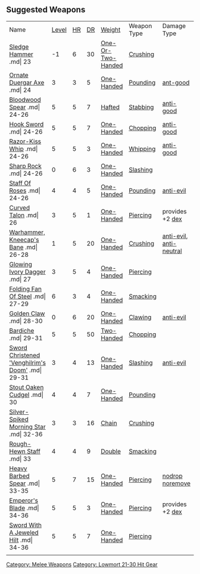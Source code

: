 ## Suggested Weapons

|                                                                                                     |                                     |                              |                                 |                                                                              |                                                               |                                                                                            |       |
|-----------------------------------------------------------------------------------------------------|-------------------------------------|------------------------------|---------------------------------|------------------------------------------------------------------------------|---------------------------------------------------------------|--------------------------------------------------------------------------------------------|-------|
| Name                                                                                                | [Level](Object_Level.md "wikilink") | [HR](Hit_Roll.md "wikilink") | [DR](Damage_Roll.md "wikilink") | [Weight](Object_Weight.md "wikilink")                                        | Weapon Type                                                   | Damage Type                                                                                | Notes |
| [Sledge Hammer](Sledge_Hammer "wikilink") .md\| 23                                                  | -1                                  | 6                            | 30                              | [One-Or-Two-Handed](:Category:Standard_One-Or-Two-Handed_Weapons "wikilink") | [Crushing](:Category:Melee_Weapons_That_Crush.md "wikilink")  |                                                                                            |       |
| [Ornate Duergar Axe](Ornate_Duergar_Axe "wikilink") .md\| 24                                        | 3                                   | 3                            | 5                               | [One-Handed](:Category:Standard_One-Handed_Weapons "wikilink")               | [Pounding](:Category:Melee_Weapons_That_Pound.md "wikilink")  | [ant-good](Anti-Good_Flag.md "wikilink")                                                   |       |
| [Bloodwood Spear](Bloodwood_Spear "wikilink") .md\| 24-26                                           | 5                                   | 5                            | 7                               | [Hafted](:Category:Hafted_Weapons "wikilink")                                | [Stabbing](:Category:_Melee_Weapons_That_Stab.md "wikilink")  | [anti-good](Anti-Good_Flag.md "wikilink")                                                  |       |
| [Hook Sword](Hook_Sword "wikilink") .md\| 24-26                                                     | 5                                   | 5                            | 7                               | [One-Handed](:Category:Standard_One-Handed_Weapons "wikilink")               | [Chopping](:Category:_Melee_Weapons_That_Chop.md "wikilink")  | [anti-good](Anti-Good_Flag.md "wikilink")                                                  |       |
| [Razor-Kiss Whip](Razor-Kiss_Whip "wikilink") .md\| 24-26                                           | 5                                   | 5                            | 3                               | [One-Handed](:Category:Standard_One-Handed_Weapons "wikilink")               | [Whipping](:Category:_Melee_Weapons_That_Whip.md "wikilink")  | [anti-good](Anti-Good_Flag.md "wikilink")                                                  |       |
| [Sharp Rock](Sharp_Rock "wikilink") .md\| 24-26                                                     | 0                                   | 6                            | 3                               | [One-Handed](:Category:Standard_One-Handed_Weapons "wikilink")               | [Slashing](:Category:Melee_Weapons_That_Slash.md "wikilink")  |                                                                                            |       |
| [Staff Of Roses](Staff_Of_Roses "wikilink") .md\| 24-26                                             | 4                                   | 4                            | 5                               | [One-Handed](:Category:Standard_One-Handed_Weapons "wikilink")               | [Pounding](:Category:Melee_Weapons_That_Pound.md "wikilink")  | [anti-evil](Anti-Evil_Flag.md "wikilink")                                                  |       |
| [Curved Talon](Curved_Talon "wikilink") .md\| 26                                                    | 3                                   | 5                            | 1                               | [One-Handed](:Category:Standard_One-Handed_Weapons "wikilink")               | [Piercing](:Category:Melee_Weapons_That_Pierce.md "wikilink") | provides +2 [dex](Dexterity.md "wikilink")                                                 |       |
| [Warhammer, Kneecap's Bane](Warhammer,_Kneecap's_Bane "wikilink") .md\| 26-28                       | 1                                   | 5                            | 20                              | [One-Handed](:Category:Standard_One-Handed_Weapons "wikilink")               | [Crushing](:Category:Melee_Weapons_That_Crush.md "wikilink")  | [anti-evil](Anti-Evil_Flag.md "wikilink"), [anti-neutral](Anti-Neutral_Flag.md "wikilink") |       |
| [Glowing Ivory Dagger](Glowing_Ivory_Dagger "wikilink") .md\| 27                                    | 3                                   | 5                            | 4                               | [One-Handed](:Category:Standard_One-Handed_Weapons "wikilink")               | [Piercing](:Category:Melee_Weapons_That_Pierce.md "wikilink") |                                                                                            |       |
| [Folding Fan Of Steel](Folding_Fan_Of_Steel "wikilink") .md\| 27-29                                 | 6                                   | 3                            | 4                               | [One-Handed](:Category:Standard_One-Handed_Weapons "wikilink")               | [Smacking](:Category:Melee_Weapons_That_Smack.md "wikilink")  |                                                                                            |       |
| [Golden Claw](Golden_Claw "wikilink") .md\| 28-30                                                   | 0                                   | 6                            | 20                              | [One-Handed](:Category:Standard_One-Handed_Weapons "wikilink")               | [Clawing](:Category:Melee_Weapons_That_Claw.md "wikilink")    | [anti-evil](Anti-Evil_Flag.md "wikilink")                                                  |       |
| [Bardiche](Bardiche "wikilink") .md\| 29-31                                                         | 5                                   | 5                            | 50                              | [Two-Handed](:Category:Standard_Two-Handed_Weapons "wikilink")               | [Chopping](:Category:Melee_Weapons_That_Chop.md "wikilink")   |                                                                                            |       |
| [Sword Christened 'Venghilrim's Doom'](Sword_Christened_'Venghilrim's_Doom' "wikilink") .md\| 29-31 | 3                                   | 4                            | 13                              | [One-Handed](:Category:Standard_One-Handed_Weapons "wikilink")               | [Slashing](:Category:Melee_Weapons_That_Slash.md "wikilink")  | [anti-evil](Anti-Evil_Flag.md "wikilink")                                                  |       |
| [Stout Oaken Cudgel](Stout_Oaken_Cudgel "wikilink") .md\| 30                                        | 4                                   | 4                            | 7                               | [One-Handed](:Category:Standard_One-Handed_Weapons "wikilink")               | [Pounding](:Category:Melee_Weapons_That_Pound.md "wikilink")  |                                                                                            |       |
| [Silver-Spiked Morning Star](Silver-Spiked_Morning_Star "wikilink") .md\| 32-36                     | 3                                   | 3                            | 16                              | [Chain](:Category:_Chain_Weapons "wikilink")                                 | [Crushing](:Category:Melee_Weapons_That_Crush.md "wikilink")  |                                                                                            |       |
| [Rough-Hewn Staff](Rough-Hewn_Staff "wikilink") .md\| 33                                            | 4                                   | 4                            | 9                               | [Double](:Category:_Double_Weapons "wikilink")                               | [Smacking](:Category:Melee_Weapons_That_Smack.md "wikilink")  |                                                                                            |       |
| [Heavy Barbed Spear](Heavy_Barbed_Spear "wikilink") .md\| 33-35                                     | 5                                   | 7                            | 15                              | [One-Handed](:Category:Standard_One-Handed_Weapons "wikilink")               | [Piercing](:Category:Melee_Weapons_That_Pierce.md "wikilink") | [nodrop](NoDrop_Flag.md "wikilink") [noremove](NoRemove_Flag.md "wikilink")                |       |
| [Emperor's Blade](Emperor's_Blade "wikilink") .md\| 34-36                                           | 5                                   | 5                            | 3                               | [One-Handed](:Category:Standard_One-Handed_Weapons "wikilink")               | [Piercing](:Category:Melee_Weapons_That_Pierce.md "wikilink") | provides +2 [dex](Dexterity.md "wikilink")                                                 |       |
| [Sword With A Jeweled Hilt](Sword_With_A_Jeweled_Hilt "wikilink") .md\| 34-36                       | 5                                   | 5                            | 7                               | [One-Handed](:Category:Standard_One-Handed_Weapons "wikilink")               | [Piercing](:Category:Melee_Weapons_That_Pierce.md "wikilink") |                                                                                            |       |
|                                                                                                     |                                     |                              |                                 |                                                                              |                                                               |                                                                                            |       |

[Category: Melee Weapons](Category:_Melee_Weapons "wikilink") [Category:
Lowmort 21-30 Hit Gear](Category:_Lowmort_21-30_Hit_Gear "wikilink")
